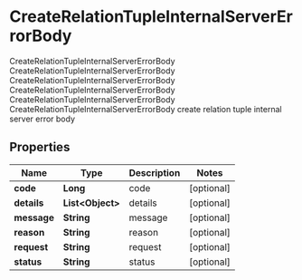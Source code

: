 

# CreateRelationTupleInternalServerErrorBody

CreateRelationTupleInternalServerErrorBody CreateRelationTupleInternalServerErrorBody CreateRelationTupleInternalServerErrorBody CreateRelationTupleInternalServerErrorBody CreateRelationTupleInternalServerErrorBody CreateRelationTupleInternalServerErrorBody create relation tuple internal server error body

## Properties

Name | Type | Description | Notes
------------ | ------------- | ------------- | -------------
**code** | **Long** | code |  [optional]
**details** | **List&lt;Object&gt;** | details |  [optional]
**message** | **String** | message |  [optional]
**reason** | **String** | reason |  [optional]
**request** | **String** | request |  [optional]
**status** | **String** | status |  [optional]



